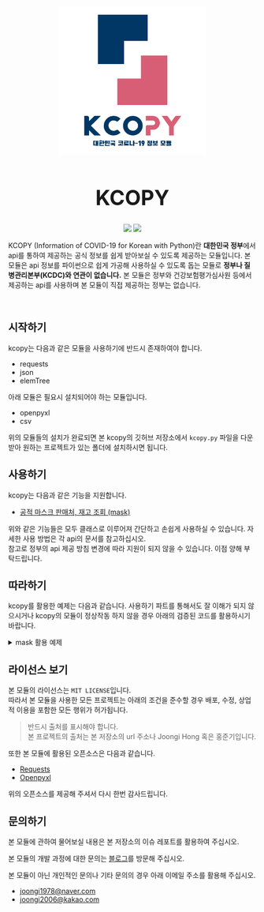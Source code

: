 <p align="center">
    <img src="logo.png" width="300">
    <h1 align="center" style="font-size: 3em;">KCOPY</h1>
    <p align="center">
        <img src="https://img.shields.io/badge/python-v3.7-blue">
        <img src="https://img.shields.io/badge/license-MIT-green">
    </p>
    <p>KCOPY (Information of COVID-19 for Korean with Python)란 <b>대한민국 정부</b>에서 api를 통하여 제공하는 공식 정보를 쉽게 받아보실 수 있도록 제공하는 모듈입니다. 본 모듈은 api 정보를 파이썬으로 쉽게 가공해 사용하실 수 있도록 돕는 모듈로 <b>정부나 질병관리본부(KCDC)와 연관이 없습니다.</b> 본 모듈은 정부와 건강보험평가심사원 등에서 제공하는 api를 사용하며 본 모듈이 직접 제공하는 정부는 없습니다.</p>
</p>

<br/>

## 시작하기

kcopy는 다음과 같은 모듈을 사용하기에 반드시 존재하여야 합니다.

- requests
- json
- elemTree

아래 모듈은 필요시 설치되어야 하는 모듈입니다.

- openpyxl
- csv

위의 모듈들의 설치가 완료되면 본 kcopy의 깃허브 저장소에서 `kcopy.py` 파일을 다운받아 원하는 프로젝트가 있는 폴더에 설치하시면 됩니다.

## 사용하기

kcopy는 다음과 같은 기능을 지원합니다.

- [공적 마스크 판매처, 재고 조회 (mask)](docs/mask.md)

위와 같은 기능들은 모두 클래스로 이루어져 간단하고 손쉽게 사용하실 수 있습니다. 자세한 사용 방법은 각 api의 문서를 참고하십시오.  
참고로 정부의 api 제공 방침 변경에 따라 지원이 되지 않을 수 있습니다. 이점 양해 부탁드립니다.

## 따라하기

kcopy를 활용한 예제는 다음과 같습니다. 사용하기 파트를 통해서도 잘 이해가 되지 않으시거나 kcopy의 모듈이 정상작동 하지 않을 경우 아래의 검증된 코드를 활용하시기 바랍니다.

<details>
    <summary>mask 활용 예제</summary>

    아래 예제는 서울특별시 강남구 대치동에 위치한 공적 마스크 판매점 및 현재 재고 상태를 표시합니다.

    m = mask()
    print(m.add_stock('서울특별시 강남구 대치동'))

    다음과 같이 출력됩니다.

    [{'addr': '서울특별시 강남구 영동대로86길 10 1층 (대치동)', 'code': '11800461', 'created_at': '2020/03/28 20:05:00', 'lat': 37.5078239, 'lng': 127.0649277, 'name': '메디칼희민약국', 'remain_stat': 'empty', 'stock_at': '2020/03/28 10:19:00', 'type': '01'}, ~~ {'addr': '서울특별시 강남구 테헤란로64길 9 지하1층 101호 (대치동, 선릉역대우아이빌)', 'code': '12870099', 'created_at': None, 'lat': 37.5044976, 'lng': 127.051631, 'name': '펜타약국', 'remain_stat': None, 'stock_at': None, 'type': '01'}]

</details>

## 라이선스 보기

본 모듈의 라이선스는 `MIT LICENSE`입니다.  
따라서 본 모듈을 사용한 모든 프로젝트는 아래의 조건을 준수할 경우 배포, 수정, 상업적 이용을 포함한 모든 행위가 허가됩니다.

> 반드시 출처를 표시해야 합니다.  
> 본 프로젝트의 출처는 본 저장소의 url 주소나 Joongi Hong 혹은 홍준기입니다.

또한 본 모듈에 활용된 오픈소스은 다음과 같습니다.

- [Requests](https://2.python-requests.org/en/master/user/intro/#apache2-license)
- [Openpyxl](https://openpyxl.readthedocs.io/en/stable/)

위의 오픈소스를 제공해 주셔서 다시 한번 감사드립니다.

## 문의하기

본 모듈에 관하여 물어보실 내용은 본 저장소의 이슈 레포트를 활용하여 주십시오.

본 모듈의 개발 과정에 대한 문의는 [블로그](joongi0405.tistory.com)를 방문해 주십시오.

본 모듈이 아닌 개인적인 문의나 기타 문의의 경우 아래 이메일 주소를 활용해 주십시오.

- joongi1978@naver.com
- joongi2006@kakao.com
